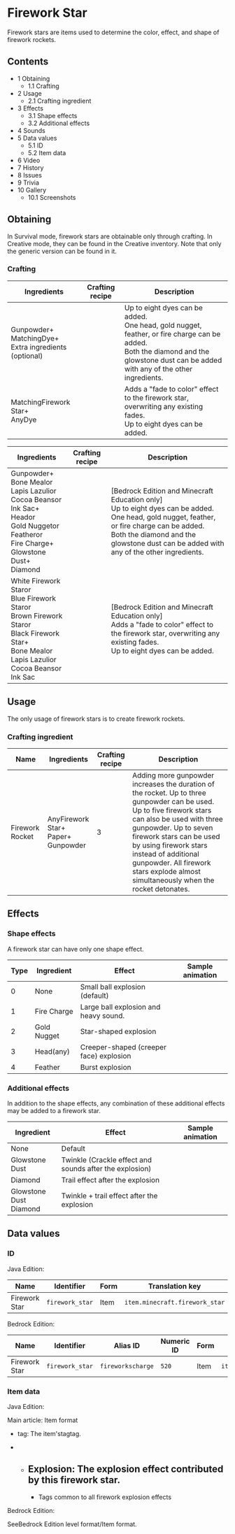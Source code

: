 # Firework Star
Firework stars are items used to determine the color, effect, and shape of firework rockets.

## Contents
- 1 Obtaining
	- 1.1 Crafting
- 2 Usage
	- 2.1 Crafting ingredient
- 3 Effects
	- 3.1 Shape effects
	- 3.2 Additional effects
- 4 Sounds
- 5 Data values
	- 5.1 ID
	- 5.2 Item data
- 6 Video
- 7 History
- 8 Issues
- 9 Trivia
- 10 Gallery
	- 10.1 Screenshots

## Obtaining
In Survival mode, firework stars are obtainable only through crafting. In Creative mode, they can be found in the Creative inventory. Note that only the generic version can be found in it.

### Crafting
| Ingredients                                                  | Crafting recipe | Description                                                                                                                                                                                 |
|--------------------------------------------------------------|-----------------|---------------------------------------------------------------------------------------------------------------------------------------------------------------------------------------------|
| Gunpowder+<br/>MatchingDye+<br/>Extra ingredients (optional) |                 | Up to eight dyes can be added.<br/>One head, gold nugget, feather, or fire charge can be added.<br/>Both the diamond and the glowstone dust can be added with any of the other ingredients. |
| MatchingFirework Star+<br/>AnyDye                            |                 | Adds a "fade to color" effect to the firework star, overwriting any existing fades.<br/>Up to eight dyes can be added.                                                                      |

| Ingredients                                                                                                                                                              | Crafting recipe | Description                                                                                                                                                                                                                                      |
|--------------------------------------------------------------------------------------------------------------------------------------------------------------------------|-----------------|--------------------------------------------------------------------------------------------------------------------------------------------------------------------------------------------------------------------------------------------------|
| Gunpowder+<br/>Bone Mealor<br/>Lapis Lazulior<br/>Cocoa Beansor<br/>Ink Sac+<br/>Heador<br/>Gold Nuggetor<br/>Featheror<br/>Fire Charge+<br/>Glowstone Dust+<br/>Diamond |                 | ‌[Bedrock Edition and Minecraft Education  only]<br/>Up to eight dyes can be added.<br/>One head, gold nugget, feather, or fire charge can be added.<br/>Both the diamond and the glowstone dust can be added with any of the other ingredients. |
| White Firework Staror<br/>Blue Firework Staror<br/>Brown Firework Staror<br/>Black Firework Star+<br/>Bone Mealor<br/>Lapis Lazulior<br/>Cocoa Beansor<br/>Ink Sac       |                 | ‌[Bedrock Edition and Minecraft Education  only]<br/>Adds a "fade to color" effect to the firework star, overwriting any existing fades.<br/>Up to eight dyes can be added.                                                                      |

## Usage
The only usage of firework stars is to create firework rockets.

### Crafting ingredient
| Name            | Ingredients                                | Crafting recipe | Description                                                                                                                                                                                                                                                                                                                                 |
|-----------------|--------------------------------------------|-----------------|---------------------------------------------------------------------------------------------------------------------------------------------------------------------------------------------------------------------------------------------------------------------------------------------------------------------------------------------|
| Firework Rocket | AnyFirework Star+<br/>Paper+<br/>Gunpowder | 3               | Adding more gunpowder increases the duration of the rocket. Up to three gunpowder can be used. Up to five firework stars can also be used with three gunpowder. Up to seven firework stars can be used by using firework stars instead of additional gunpowder. All firework stars explode almost simultaneously when the rocket detonates. |

## Effects
### Shape effects
A firework star can have only one shape effect.

| Type | Ingredient  | Effect                                  | Sample animation |
|------|-------------|-----------------------------------------|------------------|
| 0    | None        | Small ball explosion (default)          |                  |
| 1    | Fire Charge | Large ball explosion and heavy sound.   |                  |
| 2    | Gold Nugget | Star-shaped explosion                   |                  |
| 3    | Head(any)   | Creeper-shaped (creeper face) explosion |                  |
| 4    | Feather     | Burst explosion                         |                  |

### Additional effects
In addition to the shape effects, any combination of these additional effects may be added to a firework star.

| Ingredient                 | Effect                                                  | Sample animation |
|----------------------------|---------------------------------------------------------|------------------|
| None                       | Default                                                 |                  |
| Glowstone Dust             | Twinkle (Crackle effect and sounds after the explosion) |                  |
| Diamond                    | Trail effect after the explosion                        |                  |
| Glowstone Dust<br/>Diamond | Twinkle + trail effect after the explosion              |                  |

## Data values
### ID
Java Edition:

| Name          | Identifier      | Form | Translation key                |
|---------------|-----------------|------|--------------------------------|
| Firework Star | `firework_star` | Item | `item.minecraft.firework_star` |

Bedrock Edition:

| Name          | Identifier      | Alias ID          | Numeric ID | Form | Translation key             |
|---------------|-----------------|-------------------|------------|------|-----------------------------|
| Firework Star | `firework_star` | `fireworkscharge` | `520`      | Item | `item.fireworksCharge.name` |

### Item data
Java Edition:

Main article: Item format
- tag: The item'stagtag.

- 
	- Explosion: The explosion effect contributed by this firework star.
		- 
		- Tags common to all firework explosion effects

Bedrock Edition:

SeeBedrock Edition level format/Item format.

